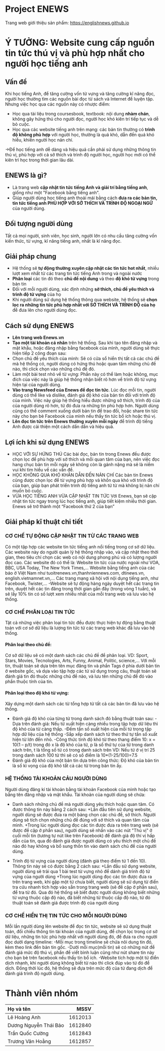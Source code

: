 # Project ENEWS

Trang web giới thiệu sản phẩm: https://englishnews.github.io

# Ý TƯỞNG: Website cung cấp nguồn tin tức thú vị và phù hợp nhất cho người học tiếng anh
## Vấn đề
Khi học tiếng Anh, để tăng cường vốn từ vựng và tăng cường kĩ năng đọc, người học thường tìm các nguồn bài đọc từ sách và Internet để luyện tập. Nhưng việc học qua các nguồn này có nhược điểm:
- Học qua tài liệu trong coursesbook, textbook: nội dung **nhàm chán**, không gây hứng thú cho người đọc, người học khó kiên trí tiếp tục và dễ bỏ cuộc.
- Học qua các website tiếng anh trên mạng: các bản tin thường có **trình độ không phù hợp** với người học, thường là quá khó, dẫn đến quá khó hiểu, khiến người học nản chí.

->Để học tiếng anh dễ dàng và hiệu quả cần phải sử dụng những thông tin thú vị, phù hợp với cả sở thích và trình độ người học, người học mới có thể kiên trì học trong thời gian lâu dài.
## ENEWS là gì?
- Là trang web **cập nhật tin tức tiếng Anh và giải trí bằng tiếng anh**, giống như một "Facebook bằng tiếng anh".
- Giúp người dùng học tiếng anh thoải mái bằng cách **đưa ra các bản tin, tin tức tiếng anh PHÙ HỢP VỚI SỞ THÍCH VÀ TRÌNH  ĐỘ NGOẠI NGỮ** của người dùng.

## Đối tượng người dùng
Tất cả mọi người, sinh viên, học sinh, người lớn có nhu cầu tăng cường vốn kiến thức, từ vựng, kĩ năng tiếng anh, nhất là kĩ năng đọc.

## Giải pháp chung
- Hệ thống sẽ **tự động thường xuyên cập nhật các tin tức hot nhất**, nhiều lượt xem nhất từ các trang tin tức tiếng Anh trong và ngoài nước
- **Phân loại** các tin đó theo **chủ đề nội dung** và theo **độ khó từ vựng** trong bản tin
- Đối với mỗi người dùng, xác định những **sở thích, chủ đề yêu thích và trình độ từ vựng** của họ
- Khi người dùng sử dụng hệ thống thông qua website, hệ thống sẽ **chọn lọc ra những tin tức phù hợp nhất với SỞ THÍCH VÀ TRÌNH ĐỘ của họ** để đưa lên cho người dùng đọc.
## Cách sử dụng ENEWS
- **Lên trang web Enews.vn**
- **Tạo một tài khoản cá nhân** trên hệ thống. Sau khi tạo tên đăng nhập và mật khẩu, hoặc đăng nhập bằng facebook của mình, người dùng sẽ thực hiện tiếp 2 công đoạn sau:
- Chọn chủ đề yêu thích của mình: 
Sẽ có cửa sổ hiển thị tất cả các chủ đề mà hệ thống có, người dùng có hứng thú hoặc quan tâm những chủ đề nào, thì click chọn vào những chủ đề đó.
- Làm một bài test nhỏ về từ vựng:
Phần này có thể làm hoặc không, mục đích của việc này là giúp hệ thống nhận biết rõ hơn về trình độ từ vựng hiện tại của người dùng.
- **Vào trang Newsfeed của Enews để đọc tin tức**. 
Lúc đọc mỗi tin, người dùng có thể like và dislike, đánh giá độ khó của bản tin đối với trình độ của mình. Việc này giúp hệ thống hiểu được những sở thích, trình độ của của người dùng rõ hơn, từ đó đưa ra những tin phù hợp hơn.
Người dùng cũng có thể comment xuống dưới bản tin để trao đổi, hoặc share tin tức này cho bạn bè Facebook của mình nếu thấy tin tức bổ ích hoặc thú vị.
- **Lên đọc tin tức trên Enews thường xuyên mỗi ngày** để trình độ tiếng Anh được cải thiện một cách dần dần và hiệu quả. 
## Lợi ích khi sử dụng ENEWS
- HỌC VỚI SỰ HỨNG THÚ
Các bài đọc, bản tin trong Enews đều được chọn lọc để phù hợp với sở thích và mỗi quan tâm của bạn, nên việc đọc hang chục bản tin mỗi ngáy sẽ không còn là gánh nặng mà sẽ là niềm vui khi tìm hiểu về các vấn đề.
- HỌC KHÔNG QUA KHÓ KHĂN DẪN ĐẾN NẢN CHÍ
Các bản tin Enews cũng được chọn lọc để từ vựng phù hợp và khồn qua khó với trình độ của bạn, giúp bạn phát triển trình độ tiếng anh từ từ mà không bị nản chí muốn bỏ cuộc.
- VỪA HỌC TIẾNG ANH VỪA CẬP NHẬT TIN TỨC
Với Enews, bạn sẽ cập nhật tin tức ngay trong lúc học tiếng anh, giúp tiết  kiệm nhiều thời gian. Enews sẽ trở thành một “Facebook thứ 2 của bạn”
## Giải pháp kĩ thuật chi tiết
### CƠ CHẾ TỰ ĐỘNG CẬP NHẬT TIN TỪ CÁC TRANG WEB
Có một tập hợp các website tin tức tiếng anh nổi tiếng trong cơ sở dữ liệu. Các website này do người quản lý hệ thống nhập vào, và cập nhật theo thời gian, theo tiêu chí chọn các web có nội dung phong phú và có lượng người đọc cao. Các website đó có thể là:
Website tin tức của nước ngoài như VOA, BBC, USA Today, The New York Times,...
Website bằng tiếng anh của các báo ở Việt Nam như tuoitrenews.vn,thanhniennews.com, dtinews.vn,  english.vietnamnet.vn,...
Các trang mạng xã hội với nội dụng tiếng anh, như Facebook, Twister,...
-Website sẽ tự động hàng ngày duyệt hết các trang tin trên, duyệt hết các tin đăng trong thời gian gần đây (trong vòng 1 tuần), và sẽ lấy 10% tin có số lượt xem nhiều nhất của mỗi trang web và lưu vào hệ thống.


### CƠ CHẾ PHÂN LOẠI TIN TỨC
Tật cả những việc phân loại tin tức đều được thực hiện tự động bằng thuật toán với cơ sở dữ liệu là lượng tin tức từ các trang web khác đã lưu vào hệ thống.
#### Phân loại theo chủ đề: 
Cơ sở dữ liệu sẽ có một danh sách các chủ đề để phân loại. VD: Sport, Stars, Movies, Tecnologies, Arts, Funny, Animal, Politic, science,…
Với mỗi tin, thuật toán sẽ dựa trên tên mục đăng tin và phần Tags ở phía dưới bản tin ở website gốc, và dựa vào tập hợp các từ sử dụng trong câu, thuật toán sẽ đánh giá tin đó thuộc những chủ đề nào, và lưu tên những chủ đề đó vào phần thuộc tính của tin.
#### Phân loại theo độ khó từ vựng:
Xây dựng một danh sách các từ tổng hợp từ tất cả các bản tin đã lưu vào hệ thống.
* Đánh giá độ khó của từng từ trong danh sách đó bằng thuật toán sau:
-Dựa trên đánh giá: Nếu từ xuất hiện càng nhiều trong tập hợp dữ liệu thì độ khó của từ càng thấp.
-Đếm tần số xuất hiện của mỗi từ trong tập hợp dữ liệu của hệ thống
-Sắp xếp danh sách từ theo thứ tự tần số xuất hiện từ lớn đến nhỏ.
-Công thức tính độ khó từ theo thang điểm 10: x = 10(1 – p/t)
trong đó x là độ khó của từ, p là số thứ tự của từ trong danh sách trên, t là tổng số từ có trong danh sách trên
VD: Nếu từ  ở vị trí 25 trong danh sách 100 từ thì sẽ có số điểm là 10*(1-25/100)=7.5
* Đánh giá độ khó của một bản tin dựa trên công thức:
Độ khó của bản tin là số kì vọng của độ khó tất cả các từ trong bản tin ấy.

### HỆ THỐNG TÀI KHOẢN CẢU NGƯỜI DÙNG
Người dùng đăng kí tài khoản bằng tài khoản Facebook của mình hoặc tạo bằng tên đăng nhập và mật khẩu.
Tài khoản của người dùng sẽ chứa:
- Danh sách những chủ đề mà người dùng yêu thích hoặc quan tâm. Có được thông tin này bằng 2 cách sau:
+Lần đầu tiên sử dụng website, người dùng sẽ được đưa ra một bảng chọn các chủ đề, sở thích. Người dùng sẽ tích chọn những chủ đề đúng với sở thích và quan tâm của mình.
+Trong lúc người dùng đọc các tin được đưa ra trên trang web (sẽ được đề cập ở phần sau), người dùng sẽ nhấn vào các nút "Thú vị" ở cuối mỗi tin (tương tự nút like trên Facebook) để đánh giá độ thí vị hấp dẫn của tin, qua đó đánh giá được người dùng có yêu thích một chủ đề nào đó hay không và bổ sung thồn tin vào danh sách chủ đề của người dùng.

- Trình độ từ vựng của người dùng (đánh giá theo điểm từ 1 đến 10). Thông tin này sẽ có được bằng 2 cách sau:
+Lần đầu sử dụng website, người dùng sẽ trải qua 1 bài test từ vựng nhỏ để dánh giá trình độ từ vựng của người dùng
+Trong lúc người dùng đọc các tin được đưa ra trên trang web, khi gặp một từ chưa biết, người dùng sẽ sử dụng từ điển tra cứu nhanh tích hợp vào sẵn trong trang web (sẽ đề cập ở phần sau), để tra từ đó. Qua đó hệ thống sẽ biết được người dùng không biết những từ vựng thuộc cập độ nào, đã biết những từ thuộc cấp độ nào, từ đó thuật toán sẽ đánh giá được trình độ của người dùng

### CƠ CHẾ HIỂN THỊ TIN TỨC CHO MỖI NGƯỜI DÙNG
Mỗi lần người dùng lên website để đọc tin tức, website sẽ sử dụng thuật toán, đối chiếu thông tin tài khoản của người dùng, để chọn lọc trong cơ sở dữ liệu, những tin tức phù hợp nhất với người dùng đó, để đưa ra cho người đọc dưới dạng timeline:
-Mỗi mục trong timeline sẽ chứa nôi dung tin đó, kèm theo link đến bản tin gốc.
-Dưới mỗi mục(mỗi tin) sẽ có những nút để đánh giá mức độ thú vị, phần để viết bình luận cũng như nút share tin này cho bạn bè trên facebook nếu thấy tin bổ ích.
-Website tích hợp một từ điển dịch nhanh, khi người dùng không biết từ nào thì click đúp vào từ đó để dịch. Đồng thời lúc đó, hệ thống sẽ đựa trên mức độ của từ đang dịch để đánh giá trình độ người dùng.


# Thành viên nhóm

| Họ và tên | MSSV |
|:---|---:|
|Lê Hoàng Anh|1612013|
|Dương Nguyễn Thái Bảo|1612840|
|Trần Quốc Cường|1612843|
|Trương Văn Hoằng|1612857|
